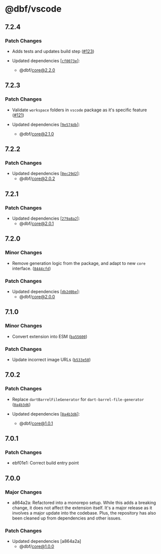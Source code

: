 # @dbf/vscode

## 7.2.4

### Patch Changes

- Adds tests and updates build step ([#123](https://github.com/mikededo/dart-barrel-file-generator/pull/123))

- Updated dependencies [[`cf0073e`](https://github.com/mikededo/dart-barrel-file-generator/commit/cf0073e579e51a9dd31f50369dcf9ad616bc1c6f)]:
  - @dbf/core@2.2.0

## 7.2.3

### Patch Changes

- Validate `workspace` folders in `vscode` package as it's specific feature ([#121](https://github.com/mikededo/dart-barrel-file-generator/pull/121))

- Updated dependencies [[`9e574db`](https://github.com/mikededo/dart-barrel-file-generator/commit/9e574db3569dea7c8723bfce417045908fcab11e)]:
  - @dbf/core@2.1.0

## 7.2.2

### Patch Changes

- Updated dependencies [[`0ec29d2`](https://github.com/mikededo/dart-barrel-file-generator/commit/0ec29d2408e11e4c94860cdd3d971ade7b3bc4ea)]:
  - @dbf/core@2.0.2

## 7.2.1

### Patch Changes

- Updated dependencies [[`279a8a2`](https://github.com/mikededo/dart-barrel-file-generator/commit/279a8a2794fd83ae1d2d350aac4e060098c010df)]:
  - @dbf/core@2.0.1

## 7.2.0

### Minor Changes

- Remove generation logic from the package, and adapt to new `core` interface. ([`8444cfd`](https://github.com/mikededo/dart-barrel-file-generator/commit/8444cfd9b99a7f28837f7426e9fea84bd30c448b))

### Patch Changes

- Updated dependencies [[`db2d0be`](https://github.com/mikededo/dart-barrel-file-generator/commit/db2d0be7f3efdd0701ba940736e50e415407b987)]:
  - @dbf/core@2.0.0

## 7.1.0

### Minor Changes

- Convert extension into ESM ([`ba55600`](https://github.com/mikededo/dart-barrel-file-generator/commit/ba55600e928c6869cd7c60a304f3dc7f19df3dc0))

### Patch Changes

- Update incorrect image URLs ([`b533e50`](https://github.com/mikededo/dart-barrel-file-generator/commit/b533e5062869d171fab252bed4a6e59289166e18))

## 7.0.2

### Patch Changes

- Replace `dartBarrelFileGenerator` for `dart-barrel-file-generator` ([`0a4b3d6`](https://github.com/mikededo/dart-barrel-file-generator/commit/0a4b3d6e1188aa528d33aa33f578416ccb684b11))

- Updated dependencies [[`0a4b3d6`](https://github.com/mikededo/dart-barrel-file-generator/commit/0a4b3d6e1188aa528d33aa33f578416ccb684b11)]:
  - @dbf/core@1.0.1

## 7.0.1

### Patch Changes

- ebf01e1: Correct build entry point

## 7.0.0

### Major Changes

- a864a2a: Refactored into a monorepo setup. While this adds a breaking change, it does not
  affect the extension itself. It's a major release as it involves a major update
  into the codebase.
  Plus, the repository has also been cleaned up from dependencies and other
  issues.

### Patch Changes

- Updated dependencies [a864a2a]
  - @dbf/core@1.0.0
